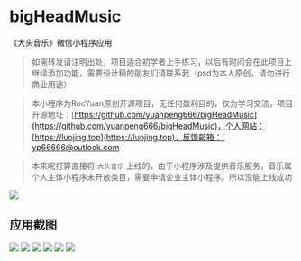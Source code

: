 # bigHeadMusic
《大头音乐》微信小程序应用

> 如需转发请注明出处，项目适合初学者上手练习，以后有时间会在此项目上继续添加功能，需要设计稿的朋友们请联系我（psd为本人原创，请勿进行商业用途）

> 本小程序为RocYuan原创开源项目，无任何盈利目的，仅为学习交流，项目开源地址：[https://github.com/yuanpeng666/bigHeadMusic](https://github.com/yuanpeng666/bigHeadMusic)，个人网站：[https://luojing.top](https://luojing.top)，反馈邮箱：` yp66666@outlook.com `

> 本来呢打算直接将 ` 大头音乐 ` 上线的，由于小程序涉及提供音乐服务，音乐属个人主体小程序未开放类目，需要申请企业主体小程序。所以没能上线成功

<img src="https://luojing.top/xcximg/err.png" />

## 应用截图

<img src="https://luojing.top/xcximg/1.jpg" />
<img src="https://luojing.top/xcximg/2.jpg" />
<img src="https://luojing.top/xcximg/3.jpg" />
<img src="https://luojing.top/xcximg/4.jpg" />
<img src="https://luojing.top/xcximg/5.jpg" />
<img src="https://luojing.top/xcximg/6.jpg" />
